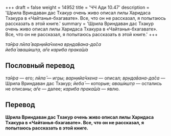 +++
draft = false
weight = 14952
title = 'ЧЧ Ади 10.47'
description = 'Шрила Вриндаван дас Тхакур очень живо описал лилы Харидаса Тхакура в «Чайтанья-бхагавате». Все, что он не рассказал, я попытаюсь рассказать в этой книге.'
summary = 'Шрила Вриндаван дас Тхакур очень живо описал лилы Харидаса Тхакура в «Чайтанья-бхагавате». Все, что он не рассказал, я попытаюсь рассказать в этой книге.'
+++

_та̄н̇ра лӣла̄ варн̣ийа̄чхена вр̣нда̄вана-да̄са  
йеба̄ аваш́ишт̣а, а̄ге кариба прака̄ш́а_

## Пословный перевод

_та̄н̇ра_ — его; _лӣла̄_ — игры; _варн̣ийа̄чхена_ — описал; _вр̣нда̄вана_\-_да̄са_ — Шрила Вриндаван дас Тхакур; _йеба̄_ — которые; _аваш́ишт̣а_ — остались не описаны; _а̄ге_ — далее; _кариба_ _прака̄ш́а_ — явлю.

## Перевод

**Шрила Вриндаван дас Тхакур очень живо описал лилы Харидаса Тхакура в «Чайтанья-бхагавате». Все, что он не рассказал, я попытаюсь рассказать в этой книге.**
